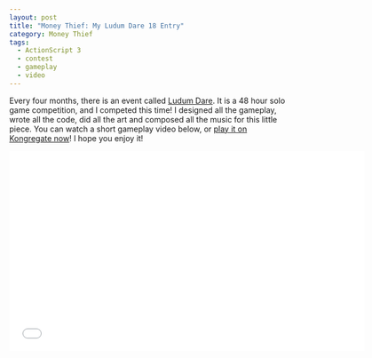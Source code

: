 ```yaml
---
layout: post
title: "Money Thief: My Ludum Dare 18 Entry"
category: Money Thief
tags:
  - ActionScript 3
  - contest
  - gameplay
  - video
---
```


Every four months, there is an event called [Ludum Dare][ld]. It is a 48 hour solo game competition, and I competed this time! I designed all the gameplay, wrote all the code, did all the art and composed all the music for this little piece. You can watch a short gameplay video below, or [play it on Kongregate now][game]! I hope you enjoy it!

<iframe width="640" height="360" src="//www.youtube.com/embed/0Ub322EhyHM?rel=0" frameborder="0" allowfullscreen></iframe>

[ld]: http://www.ludumdare.com/compo/
[game]: http://www.kongregate.com/games/zachwlewis/money-thief?referrer=zachwlewis

